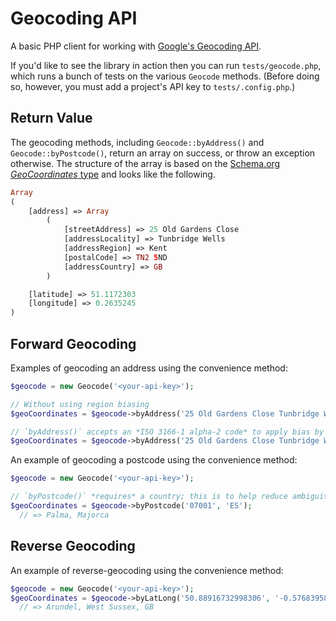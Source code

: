 # Geocoding API

A basic PHP client for working with [Google's Geocoding API](https://developers.google.com/maps/documentation/geocoding).

If you'd like to see the library in action then you can run `tests/geocode.php`, which runs a bunch of tests on the various `Geocode` methods.  (Before doing so, however, you must add a project's API key to `tests/.config.php`.)

## Return Value

The geocoding methods, including `Geocode::byAddress()` and `Geocode::byPostcode()`, return an array on success, or throw an exception otherwise.  The structure of the array is based on the [Schema.org *GeoCoordinates* type](https://schema.org/GeoCoordinates) and looks like the following.

```php
Array
(
    [address] => Array
        (
            [streetAddress] => 25 Old Gardens Close
            [addressLocality] => Tunbridge Wells
            [addressRegion] => Kent
            [postalCode] => TN2 5ND
            [addressCountry] => GB
        )

    [latitude] => 51.1172303
    [longitude] => 0.2635245
)
```

## Forward Geocoding

Examples of geocoding an address using the convenience method:

```php
$geocode = new Geocode('<your-api-key>');

// Without using region biasing
$geoCoordinates = $geocode->byAddress('25 Old Gardens Close Tunbridge Wells TN2 5ND');

// `byAddress()` accepts an *ISO 3166-1 alpha-2 code* to apply bias by a specific country
$geoCoordinates = $geocode->byAddress('25 Old Gardens Close Tunbridge Wells TN2 5ND', 'GB');
```

An example of geocoding a postcode using the convenience method:

```php
$geocode = new Geocode('<your-api-key>');

// `byPostcode()` *requires* a country; this is to help reduce ambiguity and, therefore, improve results
$geoCoordinates = $geocode->byPostcode('07001', 'ES');
  // => Palma, Majorca
```

## Reverse Geocoding

An example of reverse-geocoding using the convenience method:

```php
$geocode = new Geocode('<your-api-key>');
$geoCoordinates = $geocode->byLatLong('50.88916732998306', '-0.5768395884825535');
  // => Arundel, West Sussex, GB
```
